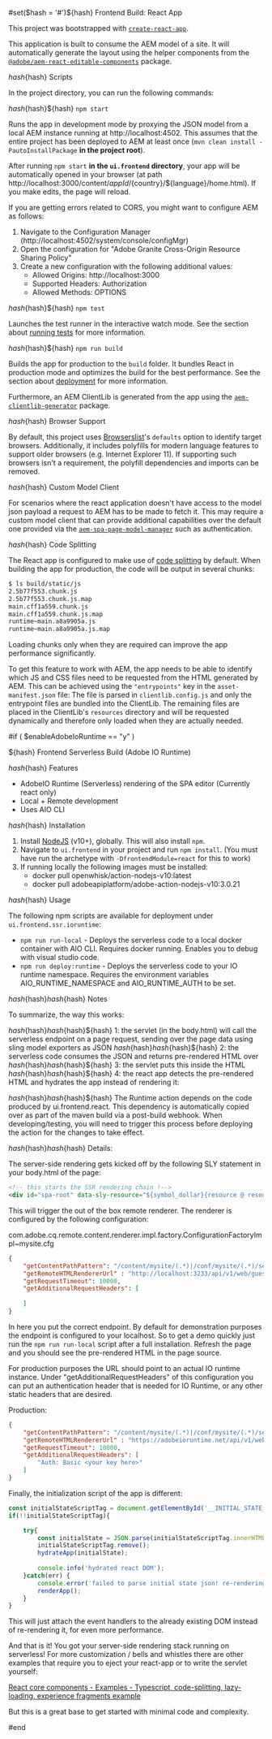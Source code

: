 #set($hash = '#')${hash} Frontend Build: React App

This project was bootstrapped with [`create-react-app`](https://github.com/facebook/create-react-app).

This application is built to consume the AEM model of a site. It will automatically generate the layout using the helper components from the [`@adobe/aem-react-editable-components`](https://www.npmjs.com/package/@adobe/aem-react-editable-components) package.

${hash}${hash} Scripts

In the project directory, you can run the following commands:

${hash}${hash}${hash} `npm start`

Runs the app in development mode by proxying the JSON model from a local AEM instance running at http://localhost:4502. This assumes that the entire project has been deployed to AEM at least once (`mvn clean install -PautoInstallPackage` **in the project root**).

After running `npm start` **in the `ui.frontend` directory**, your app will be automatically opened in your browser (at path http://localhost:3000/content/${appId}/${country}/${language}/home.html). If you make edits, the page will reload.

If you are getting errors related to CORS, you might want to configure AEM as follows:

1. Navigate to the Configuration Manager (http://localhost:4502/system/console/configMgr)
2. Open the configuration for "Adobe Granite Cross-Origin Resource Sharing Policy"
3. Create a new configuration with the following additional values:
   - Allowed Origins: http://localhost:3000
   - Supported Headers: Authorization
   - Allowed Methods: OPTIONS

${hash}${hash}${hash} `npm test`

Launches the test runner in the interactive watch mode. See the section about [running tests](https://facebook.github.io/create-react-app/docs/running-tests) for more information.

${hash}${hash}${hash} `npm run build`

Builds the app for production to the `build` folder. It bundles React in production mode and optimizes the build for the best performance. See the section about [deployment](https://facebook.github.io/create-react-app/docs/deployment) for more information.

Furthermore, an AEM ClientLib is generated from the app using the [`aem-clientlib-generator`](https://github.com/wcm-io-frontend/aem-clientlib-generator) package.

${hash}${hash} Browser Support

By default, this project uses [Browserslist](https://github.com/browserslist/browserslist)'s `defaults` option to identify target browsers. Additionally, it includes polyfills for modern language features to support older browsers (e.g. Internet Explorer 11). If supporting such browsers isn't a requirement, the polyfill dependencies and imports can be removed.

${hash}${hash} Custom Model Client

For scenarios where the react application doesn't have access to the model json payload a request to AEM has to be made to fetch it. This may require a custom model client that can provide additional capabilities over the default one provided via the [`aem-spa-page-model-manager`](https://github.com/adobe/aem-spa-page-model-manager/blob/master/src/ModelClient.ts) such as authentication.

${hash}${hash} Code Splitting

The React app is configured to make use of [code splitting](https://webpack.js.org/guides/code-splitting) by default. When building the app for production, the code will be output in several chunks:

```sh
$ ls build/static/js
2.5b77f553.chunk.js
2.5b77f553.chunk.js.map
main.cff1a559.chunk.js
main.cff1a559.chunk.js.map
runtime~main.a8a9905a.js
runtime~main.a8a9905a.js.map
```

Loading chunks only when they are required can improve the app performance significantly.

To get this feature to work with AEM, the app needs to be able to identify which JS and CSS files need to be requested from the HTML generated by AEM. This can be achieved using the `"entrypoints"` key in the `asset-manifest.json` file: The file is parsed in `clientlib.config.js` and only the entrypoint files are bundled into the ClientLib. The remaining files are placed in the ClientLib's `resources` directory and will be requested dynamically and therefore only loaded when they are actually needed.


#if ( $enableAdobeIoRuntime == "y" )

${hash} Frontend Serverless Build (Adobe IO Runtime)

${hash}${hash} Features

* AdobeIO Runtime (Serverless) rendering of the SPA editor (Currently react only)
* Local + Remote development
* Uses AIO CLI

${hash}${hash} Installation

1. Install [NodeJS](https://nodejs.org/en/download/) (v10+), globally. This will also install `npm`.
2. Navigate to `ui.frontend` in your project and run `npm install`. (You must have run the archetype with `-DfrontendModule=react` for this to work)
3. If running locally the following images must be installed:
   * docker pull openwhisk/action-nodejs-v10:latest
   * docker pull adobeapiplatform/adobe-action-nodejs-v10:3.0.21

${hash}${hash} Usage

The following npm scripts are available for deployment under `ui.frontend.ssr.ioruntime`:

* `npm run run-local` - Deploys the serverless code to a local docker container with AIO CLI. Requires docker running. Enables you to debug with visual studio code.
* `npm run deploy:runtime` - Deploys the serverless code to your IO runtime namespace. Requires the environment variables AIO_RUNTIME_NAMESPACE and AIO_RUNTIME_AUTH to be set.

${hash}${hash}${hash}${hash} Notes

To summarize, the way this works:

${hash}${hash}${hash}${hash}${hash} 1: the servlet (in the body.html) will call the serverless endpoint on a page request, sending over the page data using sling model exporters as JSON
${hash}${hash}${hash}${hash}${hash} 2: the serverless code consumes the JSON and returns pre-rendered HTML over
${hash}${hash}${hash}${hash}${hash} 3: the servlet puts this inside the HTML
${hash}${hash}${hash}${hash}${hash} 4: the react app detects the pre-rendered HTML and hydrates the app instead of rendering it:

${hash}${hash}${hash}${hash}${hash} The Runtime action depends on the code produced by ui.frontend.react. This dependency is automatically copied over as part of the maven build via a post-build webhook. When developing/testing, you will need to trigger this process before deploying the action for the changes to take effect.

${hash}${hash}${hash}${hash} Details:

The server-side rendering gets kicked off by the following SLY statement in your body.html of the page:
```html
<!-- this starts the SSR rendering chain !-->
<div id="spa-root" data-sly-resource="${symbol_dollar}{resource @ resourceType='cq/remote/content/renderer/request/handler'}"></div>

```

This will trigger the out of the box remote renderer.
The renderer is configured by the following configuration:

com.adobe.cq.remote.content.renderer.impl.factory.ConfigurationFactoryImpl~mysite.cfg

```json
{
    "getContentPathPattern": "/content/mysite/(.*)|/conf/mysite/(.*)/settings/wcm/templates/(.*)",
    "getRemoteHTMLRendererUrl" : "http://localhost:3233/api/v1/web/guest/react-server-1.1.2/ssr",
    "getRequestTimeout": 10000,
    "getAdditionalRequestHeaders": [
    
    ]
}
```

In here you put the correct endpoint. By default for demonstration purposes the endpoint is configured to your localhost.
So to get a demo quickly just run the `npm run run-local` script after a full installation.
Refresh the page and you should see the pre-rendered HTML in the page source.


For production purposes the URL should point to an actual IO runtime instance.
Under "getAdditionalRequestHeaders" of this configuration you can put an authentication header that is needed for IO Runtime, or any other static headers that are desired.

Production:

```json
{
    "getContentPathPattern": "/content/mysite/(.*)|/conf/mysite/(.*)/settings/wcm/templates/(.*)",
    "getRemoteHTMLRendererUrl" : "https://adobeioruntime.net/api/v1/web/<your-namespace-here>/react-server-1.1.2/ssr",
    "getRequestTimeout": 10000,
    "getAdditionalRequestHeaders": [
        "Auth: Basic <your key here>"
    ]
}
```

Finally, the initialization script of the app is different:

```js
const initialStateScriptTag = document.getElementById('__INITIAL_STATE__');
if(!!initialStateScriptTag){

    try{
        const initialState = JSON.parse(initialStateScriptTag.innerHTML);
        initialStateScriptTag.remove();
        hydrateApp(initialState);
        
        console.info('hydrated react DOM');
    }catch(err) {
        console.error('failed to parse initial state json! re-rendering output.', err);
        renderApp();
    }
}
```
This will just attach the event handlers to the already existing DOM instead of re-rendering it, for even more performance.

And that is it! You got your server-side rendering stack running on serverless!
For more customization / bells and whistles there are other examples that require you to eject your react-app or to write the servlet yourself:

[React core components - Examples - Typescript, code-splitting, lazy-loading, experience fragments example](https://github.com/adobe/aem-react-core-wcm-components/tree/master/examples/react-spacomponents-example-project)

But this is a great base to get started with minimal code and complexity.

#end
